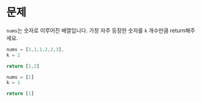 # 문제

`nums`는 숫자로 이루어진 배열입니다. 
가장 자주 등장한 숫자를 `k` 개수만큼 return해주세요.

```js
nums = [1,1,1,2,2,3],
k = 2

return [1,2]

nums = [1]
k = 1

return [1]
```